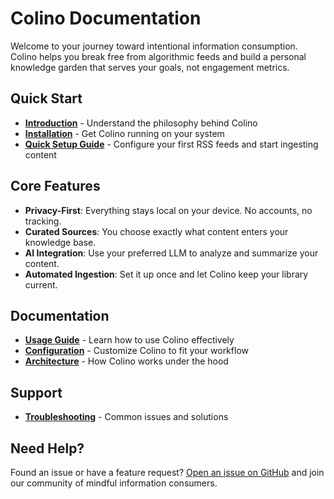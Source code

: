 # Colino Documentation

Welcome to your journey toward intentional information consumption. Colino helps you break free from algorithmic feeds and build a personal knowledge garden that serves your goals, not engagement metrics.

## Quick Start
- **[Introduction](./introduction)** - Understand the philosophy behind Colino
- **[Installation](./installation)** - Get Colino running on your system
- **[Quick Setup Guide](./usage)** - Configure your first RSS feeds and start ingesting content

## Core Features
- **Privacy-First**: Everything stays local on your device. No accounts, no tracking.
- **Curated Sources**: You choose exactly what content enters your knowledge base.
- **AI Integration**: Use your preferred LLM to analyze and summarize your content.
- **Automated Ingestion**: Set it up once and let Colino keep your library current.

## Documentation
- **[Usage Guide](./usage)** - Learn how to use Colino effectively
- **[Configuration](./configuration)** - Customize Colino to fit your workflow
- **[Architecture](./architecture)** - How Colino works under the hood

## Support
- **[Troubleshooting](./troubleshooting)** - Common issues and solutions

## Need Help?
Found an issue or have a feature request? [Open an issue on GitHub](https://github.com/dovidio/colino/issues) and join our community of mindful information consumers.
 
